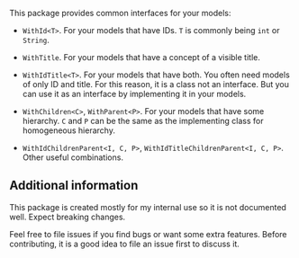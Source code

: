 This package provides common interfaces for your models:

* `WithId<T>`. For your models that have IDs. `T` is commonly being `int` or `String`.

* `WithTitle`. For your models that have a concept of a visible title.

* `WithIdTitle<T>`. For your models that have both.
You often need models of only ID and title. For this reason, it is a class
not an interface. But you can use it as an interface by implementing it
in your models.

* `WithChildren<C>`, `WithParent<P>`. For your models that have some hierarchy.
`C` and `P` can be the same as the implementing class for homogeneous hierarchy.

* `WithIdChildrenParent<I, C, P>`, `WithIdTitleChildrenParent<I, C, P>`.
Other useful combinations.

## Additional information

This package is created mostly for my internal use so it is not documented well.
Expect breaking changes.

Feel free to file issues if you find bugs or want some extra features.
Before contributing, it is a good idea to file an issue first to discuss it.
